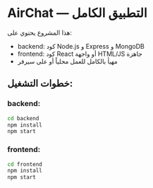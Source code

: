 # AirChat — التطبيق الكامل

هذا المشروع يحتوي على:
- backend: كود Node.js و Express و MongoDB
- frontend: كود React أو واجهة HTML/JS جاهزة
- مهيأ بالكامل للعمل محلياً أو على سيرفر

## خطوات التشغيل:

### backend:
```bash
cd backend
npm install
npm start
```

### frontend:
```bash
cd frontend
npm install
npm start
```
